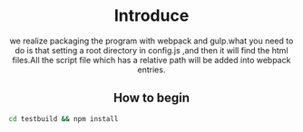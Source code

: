 <div align="center">
  <h1>Introduce</h1>
  <p>we realize packaging the program with webpack and gulp.what you need to do is that setting a root directory in config.js ,and then it will find the html files.All the script file which has a relative path will be added into webpack entries.<p>
</div>

<h2 align="center">How to begin</h2>

```bash
cd testbuild && npm install
```

